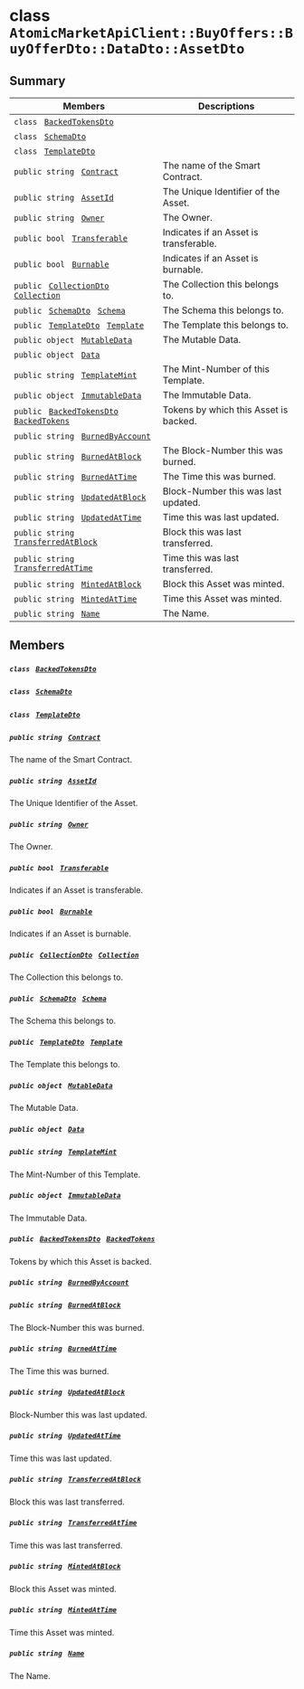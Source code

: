# class `AtomicMarketApiClient::BuyOffers::BuyOfferDto::DataDto::AssetDto` 

## Summary

 Members                                | Descriptions                                
----------------------------------------|---------------------------------------------
`class ` [`BackedTokensDto`](AtomicMarketApiClient--BuyOffers--BuyOfferDto--DataDto--AssetDto--BackedTokensDto.md)        | 
`class ` [`SchemaDto`](AtomicMarketApiClient--BuyOffers--BuyOfferDto--DataDto--AssetDto--SchemaDto.md)        | 
`class ` [`TemplateDto`](AtomicMarketApiClient--BuyOffers--BuyOfferDto--DataDto--AssetDto--TemplateDto.md)        | 
`public string ` [`Contract`](#class_atomic_market_api_client_1_1_buy_offers_1_1_buy_offer_dto_1_1_data_dto_1_1_asset_dto_1a9b4baf8484b98d89513d7776a8877d0e) | The name of the Smart Contract.
`public string ` [`AssetId`](#class_atomic_market_api_client_1_1_buy_offers_1_1_buy_offer_dto_1_1_data_dto_1_1_asset_dto_1a0066ff0d119e607c3ec5491c7aac86ff) | The Unique Identifier of the Asset.
`public string ` [`Owner`](#class_atomic_market_api_client_1_1_buy_offers_1_1_buy_offer_dto_1_1_data_dto_1_1_asset_dto_1a2bb39ac02455d05833c5f88b6ddc87ee) | The Owner.
`public bool ` [`Transferable`](#class_atomic_market_api_client_1_1_buy_offers_1_1_buy_offer_dto_1_1_data_dto_1_1_asset_dto_1ab0a2025837cfad369c22e114d1c93d42) | Indicates if an Asset is transferable.
`public bool ` [`Burnable`](#class_atomic_market_api_client_1_1_buy_offers_1_1_buy_offer_dto_1_1_data_dto_1_1_asset_dto_1a50c30f69b54db362be32720d5cc433bd) | Indicates if an Asset is burnable.
`public ` [`CollectionDto`](AtomicMarketApiClient--BuyOffers--BuyOfferDto--DataDto--CollectionDto.md)` ` [`Collection`](#class_atomic_market_api_client_1_1_buy_offers_1_1_buy_offer_dto_1_1_data_dto_1_1_asset_dto_1ac6d9b0c1cef1d8ad020fa9b6fc1c3319) | The Collection this belongs to.
`public ` [`SchemaDto`](AtomicMarketApiClient--BuyOffers--BuyOfferDto--DataDto--AssetDto--SchemaDto.md)` ` [`Schema`](#class_atomic_market_api_client_1_1_buy_offers_1_1_buy_offer_dto_1_1_data_dto_1_1_asset_dto_1ad93c55d7b2a8254b86543bda80750a31) | The Schema this belongs to.
`public ` [`TemplateDto`](AtomicMarketApiClient--BuyOffers--BuyOfferDto--DataDto--AssetDto--TemplateDto.md)` ` [`Template`](#class_atomic_market_api_client_1_1_buy_offers_1_1_buy_offer_dto_1_1_data_dto_1_1_asset_dto_1a8d65cc2a5ff793ff3eb7a51b7d72e43f) | The Template this belongs to.
`public object ` [`MutableData`](#class_atomic_market_api_client_1_1_buy_offers_1_1_buy_offer_dto_1_1_data_dto_1_1_asset_dto_1a517f1227ead52951840392f73f535a52) | The Mutable Data.
`public object ` [`Data`](#class_atomic_market_api_client_1_1_buy_offers_1_1_buy_offer_dto_1_1_data_dto_1_1_asset_dto_1a248bfced8a2a84c147f9b20efe3e669a) | 
`public string ` [`TemplateMint`](#class_atomic_market_api_client_1_1_buy_offers_1_1_buy_offer_dto_1_1_data_dto_1_1_asset_dto_1a82c766587c3554c5c8b1b16e2cf29799) | The Mint-Number of this Template.
`public object ` [`ImmutableData`](#class_atomic_market_api_client_1_1_buy_offers_1_1_buy_offer_dto_1_1_data_dto_1_1_asset_dto_1a9fed56023309e1abafab5d3a66612ffd) | The Immutable Data.
`public ` [`BackedTokensDto`](AtomicMarketApiClient--BuyOffers--BuyOfferDto--DataDto--AssetDto--BackedTokensDto.md)` ` [`BackedTokens`](#class_atomic_market_api_client_1_1_buy_offers_1_1_buy_offer_dto_1_1_data_dto_1_1_asset_dto_1ace4511d1490d9905e3f19026c18dbc96) | Tokens by which this Asset is backed.
`public string ` [`BurnedByAccount`](#class_atomic_market_api_client_1_1_buy_offers_1_1_buy_offer_dto_1_1_data_dto_1_1_asset_dto_1aa5cda192438e7fb3d7476fd141781f01) | 
`public string ` [`BurnedAtBlock`](#class_atomic_market_api_client_1_1_buy_offers_1_1_buy_offer_dto_1_1_data_dto_1_1_asset_dto_1a33628aede1491a3c2ee851bc168ef66d) | The Block-Number this was burned.
`public string ` [`BurnedAtTime`](#class_atomic_market_api_client_1_1_buy_offers_1_1_buy_offer_dto_1_1_data_dto_1_1_asset_dto_1a664d94dbbc9b356664c27342061abbe7) | The Time this was burned.
`public string ` [`UpdatedAtBlock`](#class_atomic_market_api_client_1_1_buy_offers_1_1_buy_offer_dto_1_1_data_dto_1_1_asset_dto_1a6bb57b5afa05403c9d9c39296178c9ef) | Block-Number this was last updated.
`public string ` [`UpdatedAtTime`](#class_atomic_market_api_client_1_1_buy_offers_1_1_buy_offer_dto_1_1_data_dto_1_1_asset_dto_1a72262f869452135882a475b6636de902) | Time this was last updated.
`public string ` [`TransferredAtBlock`](#class_atomic_market_api_client_1_1_buy_offers_1_1_buy_offer_dto_1_1_data_dto_1_1_asset_dto_1ab2e154e0d51a36f9dd001bd6ccda4571) | Block this was last transferred.
`public string ` [`TransferredAtTime`](#class_atomic_market_api_client_1_1_buy_offers_1_1_buy_offer_dto_1_1_data_dto_1_1_asset_dto_1abaf0a7b245b0a4891c81c278b57898b7) | Time this was last transferred.
`public string ` [`MintedAtBlock`](#class_atomic_market_api_client_1_1_buy_offers_1_1_buy_offer_dto_1_1_data_dto_1_1_asset_dto_1aece51bb353a548fed2f074df53cc3dc2) | Block this Asset was minted.
`public string ` [`MintedAtTime`](#class_atomic_market_api_client_1_1_buy_offers_1_1_buy_offer_dto_1_1_data_dto_1_1_asset_dto_1a02bd8923fc7b1802cd28ec5286c14d0e) | Time this Asset was minted.
`public string ` [`Name`](#class_atomic_market_api_client_1_1_buy_offers_1_1_buy_offer_dto_1_1_data_dto_1_1_asset_dto_1a7ee9065718e6628dc7791b756fa6c0f9) | The Name.

## Members

##### `class ` [`BackedTokensDto`](AtomicMarketApiClient--BuyOffers--BuyOfferDto--DataDto--AssetDto--BackedTokensDto.md) 

##### `class ` [`SchemaDto`](AtomicMarketApiClient--BuyOffers--BuyOfferDto--DataDto--AssetDto--SchemaDto.md) 

##### `class ` [`TemplateDto`](AtomicMarketApiClient--BuyOffers--BuyOfferDto--DataDto--AssetDto--TemplateDto.md) 

##### `public string ` [`Contract`](#class_atomic_market_api_client_1_1_buy_offers_1_1_buy_offer_dto_1_1_data_dto_1_1_asset_dto_1a9b4baf8484b98d89513d7776a8877d0e) 

The name of the Smart Contract.

##### `public string ` [`AssetId`](#class_atomic_market_api_client_1_1_buy_offers_1_1_buy_offer_dto_1_1_data_dto_1_1_asset_dto_1a0066ff0d119e607c3ec5491c7aac86ff) 

The Unique Identifier of the Asset.

##### `public string ` [`Owner`](#class_atomic_market_api_client_1_1_buy_offers_1_1_buy_offer_dto_1_1_data_dto_1_1_asset_dto_1a2bb39ac02455d05833c5f88b6ddc87ee) 

The Owner.

##### `public bool ` [`Transferable`](#class_atomic_market_api_client_1_1_buy_offers_1_1_buy_offer_dto_1_1_data_dto_1_1_asset_dto_1ab0a2025837cfad369c22e114d1c93d42) 

Indicates if an Asset is transferable.

##### `public bool ` [`Burnable`](#class_atomic_market_api_client_1_1_buy_offers_1_1_buy_offer_dto_1_1_data_dto_1_1_asset_dto_1a50c30f69b54db362be32720d5cc433bd) 

Indicates if an Asset is burnable.

##### `public ` [`CollectionDto`](AtomicMarketApiClient--BuyOffers--BuyOfferDto--DataDto--CollectionDto.md)` ` [`Collection`](#class_atomic_market_api_client_1_1_buy_offers_1_1_buy_offer_dto_1_1_data_dto_1_1_asset_dto_1ac6d9b0c1cef1d8ad020fa9b6fc1c3319) 

The Collection this belongs to.

##### `public ` [`SchemaDto`](AtomicMarketApiClient--BuyOffers--BuyOfferDto--DataDto--AssetDto--SchemaDto.md)` ` [`Schema`](#class_atomic_market_api_client_1_1_buy_offers_1_1_buy_offer_dto_1_1_data_dto_1_1_asset_dto_1ad93c55d7b2a8254b86543bda80750a31) 

The Schema this belongs to.

##### `public ` [`TemplateDto`](AtomicMarketApiClient--BuyOffers--BuyOfferDto--DataDto--AssetDto--TemplateDto.md)` ` [`Template`](#class_atomic_market_api_client_1_1_buy_offers_1_1_buy_offer_dto_1_1_data_dto_1_1_asset_dto_1a8d65cc2a5ff793ff3eb7a51b7d72e43f) 

The Template this belongs to.

##### `public object ` [`MutableData`](#class_atomic_market_api_client_1_1_buy_offers_1_1_buy_offer_dto_1_1_data_dto_1_1_asset_dto_1a517f1227ead52951840392f73f535a52) 

The Mutable Data.

##### `public object ` [`Data`](#class_atomic_market_api_client_1_1_buy_offers_1_1_buy_offer_dto_1_1_data_dto_1_1_asset_dto_1a248bfced8a2a84c147f9b20efe3e669a) 

##### `public string ` [`TemplateMint`](#class_atomic_market_api_client_1_1_buy_offers_1_1_buy_offer_dto_1_1_data_dto_1_1_asset_dto_1a82c766587c3554c5c8b1b16e2cf29799) 

The Mint-Number of this Template.

##### `public object ` [`ImmutableData`](#class_atomic_market_api_client_1_1_buy_offers_1_1_buy_offer_dto_1_1_data_dto_1_1_asset_dto_1a9fed56023309e1abafab5d3a66612ffd) 

The Immutable Data.

##### `public ` [`BackedTokensDto`](AtomicMarketApiClient--BuyOffers--BuyOfferDto--DataDto--AssetDto--BackedTokensDto.md)` ` [`BackedTokens`](#class_atomic_market_api_client_1_1_buy_offers_1_1_buy_offer_dto_1_1_data_dto_1_1_asset_dto_1ace4511d1490d9905e3f19026c18dbc96) 

Tokens by which this Asset is backed.

##### `public string ` [`BurnedByAccount`](#class_atomic_market_api_client_1_1_buy_offers_1_1_buy_offer_dto_1_1_data_dto_1_1_asset_dto_1aa5cda192438e7fb3d7476fd141781f01) 

##### `public string ` [`BurnedAtBlock`](#class_atomic_market_api_client_1_1_buy_offers_1_1_buy_offer_dto_1_1_data_dto_1_1_asset_dto_1a33628aede1491a3c2ee851bc168ef66d) 

The Block-Number this was burned.

##### `public string ` [`BurnedAtTime`](#class_atomic_market_api_client_1_1_buy_offers_1_1_buy_offer_dto_1_1_data_dto_1_1_asset_dto_1a664d94dbbc9b356664c27342061abbe7) 

The Time this was burned.

##### `public string ` [`UpdatedAtBlock`](#class_atomic_market_api_client_1_1_buy_offers_1_1_buy_offer_dto_1_1_data_dto_1_1_asset_dto_1a6bb57b5afa05403c9d9c39296178c9ef) 

Block-Number this was last updated.

##### `public string ` [`UpdatedAtTime`](#class_atomic_market_api_client_1_1_buy_offers_1_1_buy_offer_dto_1_1_data_dto_1_1_asset_dto_1a72262f869452135882a475b6636de902) 

Time this was last updated.

##### `public string ` [`TransferredAtBlock`](#class_atomic_market_api_client_1_1_buy_offers_1_1_buy_offer_dto_1_1_data_dto_1_1_asset_dto_1ab2e154e0d51a36f9dd001bd6ccda4571) 

Block this was last transferred.

##### `public string ` [`TransferredAtTime`](#class_atomic_market_api_client_1_1_buy_offers_1_1_buy_offer_dto_1_1_data_dto_1_1_asset_dto_1abaf0a7b245b0a4891c81c278b57898b7) 

Time this was last transferred.

##### `public string ` [`MintedAtBlock`](#class_atomic_market_api_client_1_1_buy_offers_1_1_buy_offer_dto_1_1_data_dto_1_1_asset_dto_1aece51bb353a548fed2f074df53cc3dc2) 

Block this Asset was minted.

##### `public string ` [`MintedAtTime`](#class_atomic_market_api_client_1_1_buy_offers_1_1_buy_offer_dto_1_1_data_dto_1_1_asset_dto_1a02bd8923fc7b1802cd28ec5286c14d0e) 

Time this Asset was minted.

##### `public string ` [`Name`](#class_atomic_market_api_client_1_1_buy_offers_1_1_buy_offer_dto_1_1_data_dto_1_1_asset_dto_1a7ee9065718e6628dc7791b756fa6c0f9) 

The Name.

